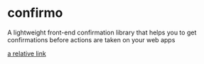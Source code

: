 # confirmo
A lightweight front-end confirmation library that helps you to get confirmations before actions are taken on your web apps

[a relative link](preview.JPG)
